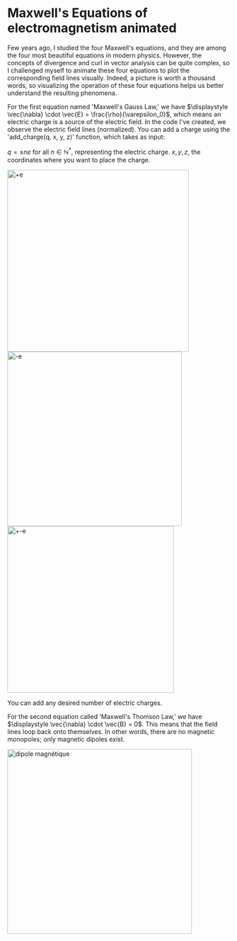 # Maxwell's Equations of electromagnetism animated
Few years ago, I studied the four Maxwell's equations, and they are among the four most beautiful equations in modern physics. However, the concepts of divergence and curl in vector analysis can be quite complex, so I challenged myself to animate these four equations to plot the corresponding field lines visually. Indeed, a picture is worth a thousand words, so visualizing the operation of these four equations helps us better understand the resulting phenomena.

For the first equation named 'Maxwell's Gauss Law,' we have $\displaystyle \vec{\nabla} \cdot \vec{E} = \frac{\rho}{\varepsilon_0}$, which means an electric charge is a source of the electric field.
In the code I've created, we observe the electric field lines (normalized). You can add a charge using the 'add_charge(q, x, y, z)' function, which takes as input:


$q = {\pm n e}$ for all $n \in \mathbb{N}^*$, representing the electric charge.
$x, y, z$, the coordinates where you want to place the charge.

<img width="410" alt="+e" src="https://github.com/HugoGW/Maxwells_Equations/assets/140922475/10f034dd-84b5-48f8-934d-cbaad4456c98"> 
<img width="394" alt="-e" src="https://github.com/HugoGW/Maxwells_Equations/assets/140922475/eefad147-c3a0-4ade-a508-a1f3b1e950ed">
<img width="376" alt="+-e" src="https://github.com/HugoGW/Maxwells_Equations/assets/140922475/99fa5c16-c02d-4f7e-bc21-5b1e622fd9ca">

You can add any desired number of electric charges. 



For the second equation called 'Maxwell's Thomson Law,' we have $\displaystyle \vec{\nabla} \cdot \vec{B} = 0$. This means that the field lines loop back onto themselves. In other words, there are no magnetic monopoles; only magnetic dipoles exist.

<img width="417" alt="dipole magnétique" src="https://github.com/HugoGW/Maxwells_Equations/assets/140922475/2eaafa07-026a-43ed-9feb-28c9b708893a">
